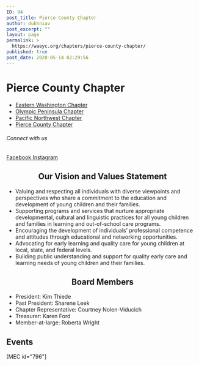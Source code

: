 ```yaml
---
ID: 94
post_title: Pierce County Chapter
author: dukhniav
post_excerpt: ""
layout: page
permalink: >
  https://waeyc.org/chapters/pierce-county-chapter/
published: true
post_date: 2020-05-14 02:29:56
---
```

<h1>Pierce County Chapter</h1>		
				<nav data-toggle-icon="" data-close-icon="" data-full-width=""><ul id="menu-1-6ea7c98"><li id="menu-item-385"><a href="https://waeyc.org/chapters/eastern-washington-chapter/" class = "hfe-menu-item">Eastern Washington Chapter</a></li>
<li id="menu-item-383"><a href="https://waeyc.org/chapters/olympic-peninsula-chapter/" class = "hfe-menu-item">Olympic Peninsula Chapter</a></li>
<li id="menu-item-384"><a href="https://waeyc.org/chapters/pacific-northwest-chapter/" class = "hfe-menu-item">Pacific Northwest Chapter</a></li>
<li id="menu-item-382"><a href="https://waeyc.org/chapters/pierce-county-chapter/" class = "hfe-menu-item">Pierce County Chapter</a></li>
</ul></nav>              
			<h6>Connect with us</h6>		
					<a href="https://www.instagram.com/pcc_of_waeyc/" target="_blank" rel="noopener noreferrer">
						Facebook
											</a>
					<a href="https://www.instagram.com/pccofwaeyc/" target="_blank" rel="noopener noreferrer">
						Instagram
											</a>
		<h2 style="text-align: center;">Our Vision and Values Statement</h2><ul><li>Valuing and respecting all individuals with diverse viewpoints and perspectives who share a commitment to the education and development of young children and their families.</li><li>Supporting programs and services that nurture appropriate developmental, cultural and linguistic practices for all young children and families in learning and out-of-school care programs.</li><li>Encouraging the development of individuals’ professional competence and attitudes through educational and networking opportunities.</li><li>Advocating for early learning and quality care for young children at local, state, and federal levels.</li><li>Building public understanding and support for quality early care and learning needs of young children and their families.</li></ul><h2 style="text-align: center;">Board Members</h2><ul><li>President: Kim Thiede</li><li>Past President: Sharene Leek</li><li>Chapter Representative: Courtney Nolen-Viducich</li><li>Treasurer: Karen Ford</li><li>Member-at-large: Roberta Wright</li></ul>		
			<h2>Events</h2>		
		[MEC id="796"]